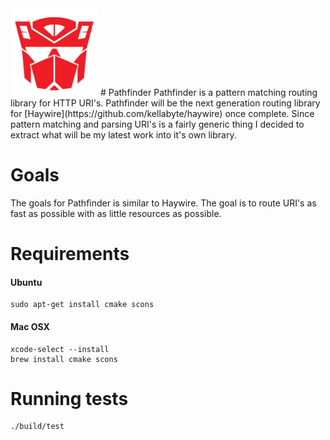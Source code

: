 <img src="gobots.jpg" alt="Barrage" width="140" height="140">
# Pathfinder
Pathfinder is a pattern matching routing library for HTTP URI's. Pathfinder will be the next generation routing library for [Haywire](https://github.com/kellabyte/haywire) once complete. Since pattern matching and parsing URI's is a fairly generic thing I decided to extract what will be my latest work into it's own library.

# Goals
The goals for Pathfinder is similar to Haywire. The goal is to route URI's as fast as possible with as little resources as possible.

# Requirements
#### Ubuntu
```
sudo apt-get install cmake scons
```
#### Mac OSX
```
xcode-select --install
brew install cmake scons
```

# Running tests
```
./build/test
```
